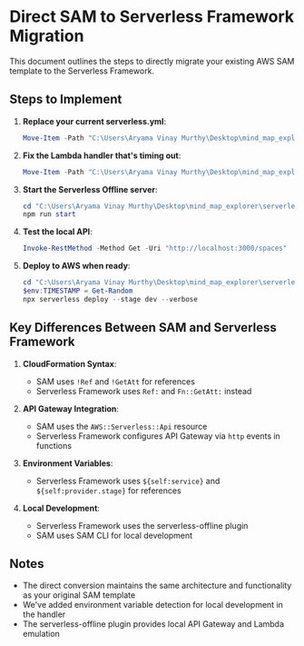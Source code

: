# Direct SAM to Serverless Framework Migration

This document outlines the steps to directly migrate your existing AWS SAM template to the Serverless Framework.

## Steps to Implement

1. **Replace your current serverless.yml**:
   ```powershell
   Move-Item -Path "C:\Users\Aryama Vinay Murthy\Desktop\mind_map_explorer\serverless\serverless.yml.direct" -Destination "C:\Users\Aryama Vinay Murthy\Desktop\mind_map_explorer\serverless\serverless.yml" -Force
   ```

2. **Fix the Lambda handler that's timing out**:
   ```powershell
   Move-Item -Path "C:\Users\Aryama Vinay Murthy\Desktop\mind_map_explorer\lambda_handlers\spaces_list_handler.py.serverless" -Destination "C:\Users\Aryama Vinay Murthy\Desktop\mind_map_explorer\lambda_handlers\spaces_list_handler.py" -Force
   ```

3. **Start the Serverless Offline server**:
   ```powershell
   cd "C:\Users\Aryama Vinay Murthy\Desktop\mind_map_explorer\serverless"
   npm run start
   ```

4. **Test the local API**:
   ```powershell
   Invoke-RestMethod -Method Get -Uri "http://localhost:3000/spaces"
   ```

5. **Deploy to AWS when ready**:
   ```powershell
   cd "C:\Users\Aryama Vinay Murthy\Desktop\mind_map_explorer\serverless"
   $env:TIMESTAMP = Get-Random
   npx serverless deploy --stage dev --verbose
   ```

## Key Differences Between SAM and Serverless Framework

1. **CloudFormation Syntax**: 
   - SAM uses `!Ref` and `!GetAtt` for references
   - Serverless Framework uses `Ref:` and `Fn::GetAtt:` instead

2. **API Gateway Integration**:
   - SAM uses the `AWS::Serverless::Api` resource
   - Serverless Framework configures API Gateway via `http` events in functions

3. **Environment Variables**:
   - Serverless Framework uses `${self:service}` and `${self:provider.stage}` for references

4. **Local Development**:
   - Serverless Framework uses the serverless-offline plugin
   - SAM uses SAM CLI for local development

## Notes

- The direct conversion maintains the same architecture and functionality as your original SAM template
- We've added environment variable detection for local development in the handler
- The serverless-offline plugin provides local API Gateway and Lambda emulation
